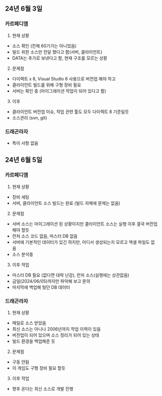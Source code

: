 ## 24년 6월 3일
### 카르페디엠
1) 현재 상황
- 소스 확인 (전체 60기가는 아니었음)
- 빌드 위한 소스만 전달 했다고 함(서버, 클라이언트)
- DATA는 추가로 보낸다고 함, 현재 구조를 모르는 상황

2) 문제점
- 다이렉트 x 8, Visual Studio 6 사용으로 버전업 해야 하고
- 클라이언트 빌드를 위해 구형 장비 필요  
- 서버는 확인 중 (마이그레이션 작업이 되어 있다고 함)
  
3) 이후
- 클라이언트 버전업 이슈, 작업 관련 툴도 모두 다이렉트 8 기준일듯
- 소스관리 (svn, git)

### 드래곤라자
- 특이 사항 없음

## 24년 6월 5일
### 카르페디엠
1) 현재 상황
- 장비 세팅
- 서버, 클라이언트 소스 빌드는 완료 (빌드 자체에 문제는 없음)

2) 문제점
- 서버 소스는 마이그레이션 된 상황이지만 클라이언트 소스는 실행 이후 결국 버전업 해야 할듯
- 런처 소스 코드 없음, 마스터 DB 없음 
- 서버에 기본적인 데이터가 있긴 하지만, 어디서 생성되는지 모르고 엑셀 파일도 없음
- 소스 분석중 

3) 이후 작업
- 마스터 DB 필요 (없다면 대략 난감), 런처 소스(실행에는 상관없음)
- 금일(2024/06/05)까지만 파악해 보고 문의
- 마지막에 백업해 뒀던 DB 데이터

### 드래곤라자
1) 현재 상황
- 메일로 소스 받았음
- 최신 소스는 아니나 2006년까지 작업 이력이 있음
- 버전업이 되어 있으며 소스 정리가 되어 있는 상태
- 빌드 환경을 백업해준 듯

2) 문제점
- 구동 안됨
- 이 게임도 구형 장비 필요 할듯 

3) 이후 작업
- 향후 온다는 최신 소스로 개발 진행




